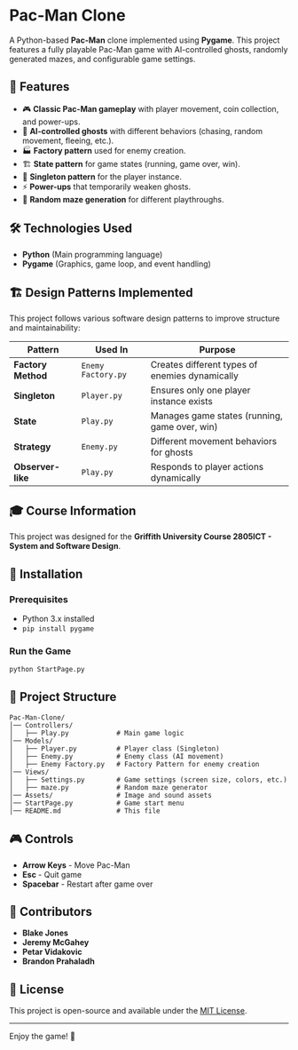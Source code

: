# Pac-Man Clone

A Python-based **Pac-Man** clone implemented using **Pygame**. This project features a fully playable Pac-Man game with AI-controlled ghosts, randomly generated mazes, and configurable game settings.

## 📌 Features

- 🎮 **Classic Pac-Man gameplay** with player movement, coin collection, and power-ups.
- 👻 **AI-controlled ghosts** with different behaviors (chasing, random movement, fleeing, etc.).
- 🏭 **Factory pattern** used for enemy creation.
- 🏗️ **State pattern** for game states (running, game over, win).
- 🔄 **Singleton pattern** for the player instance.
- ⚡ **Power-ups** that temporarily weaken ghosts.
- 🔀 **Random maze generation** for different playthroughs.

## 🛠 Technologies Used

- **Python** (Main programming language)
- **Pygame** (Graphics, game loop, and event handling)

## 🏗 Design Patterns Implemented

This project follows various software design patterns to improve structure and maintainability:

| **Pattern**          | **Used In**                | **Purpose** |
|----------------------|---------------------------|------------|
| **Factory Method**   | `Enemy Factory.py`        | Creates different types of enemies dynamically |
| **Singleton**        | `Player.py`               | Ensures only one player instance exists |
| **State**           | `Play.py`                  | Manages game states (running, game over, win) |
| **Strategy**        | `Enemy.py`                 | Different movement behaviors for ghosts |
| **Observer-like**   | `Play.py`                  | Responds to player actions dynamically |

## 🎓 Course Information
This project was designed for the **Griffith University Course 2805ICT - System and Software Design**.

## 🚀 Installation

### **Prerequisites**
- Python 3.x installed
- `pip install pygame`

### **Run the Game**
```bash
python StartPage.py
```

## 📂 Project Structure
```
Pac-Man-Clone/
│── Controllers/
│   ├── Play.py            # Main game logic
│── Models/
│   ├── Player.py          # Player class (Singleton)
│   ├── Enemy.py           # Enemy class (AI movement)
│   ├── Enemy Factory.py   # Factory Pattern for enemy creation
│── Views/
│   ├── Settings.py        # Game settings (screen size, colors, etc.)
│   ├── maze.py            # Random maze generator
│── Assets/                # Image and sound assets
│── StartPage.py           # Game start menu
│── README.md              # This file
```

## 🎮 Controls
- **Arrow Keys** - Move Pac-Man
- **Esc** - Quit game
- **Spacebar** - Restart after game over

## 🤝 Contributors
- **Blake Jones**
- **Jeremy McGahey**
- **Petar Vidakovic**
- **Brandon Prahaladh**

## 📜 License
This project is open-source and available under the [MIT License](LICENSE).

---

Enjoy the game! 👾
